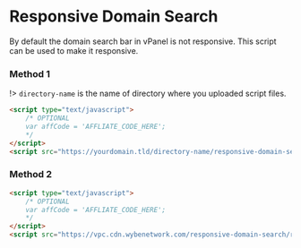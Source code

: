 # Responsive Domain Search

By default the domain search bar in vPanel is not responsive. This script can be used to make it responsive.

### Method 1

!> `directory-name` is the name of directory where you uploaded script files.

```html
<script type="text/javascript">
	/* OPTIONAL
	var affCode = 'AFFLIATE_CODE_HERE';
	*/
</script>
<script src="https://yourdomain.tld/directory-name/responsive-domain-search.js" type="text/javascript"></script>
```

### Method 2

```html
<script type="text/javascript">
	/* OPTIONAL
	var affCode = 'AFFLIATE_CODE_HERE';
	*/
</script>
<script src="https://vpc.cdn.wybenetwork.com/responsive-domain-search/responsive-domain-search.js" type="text/javascript"></script>
```